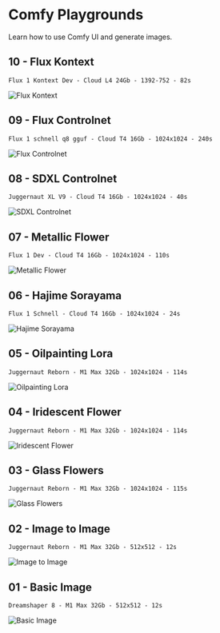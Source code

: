 # Comfy Playgrounds

Learn how to use Comfy UI and generate images.

## 10 - Flux Kontext
`Flux 1 Kontext Dev - Cloud L4 24Gb - 1392-752 - 82s` 

![Flux Kontext](10-flux-kontext-250711/10-flux-kontext-250711.png)


## 09 - Flux Controlnet
`Flux 1 schnell q8 gguf - Cloud T4 16Gb - 1024x1024 - 240s` 

![Flux Controlnet](09-flux-controlnet-250623/09-flux-controlnet-250623.png)


## 08 - SDXL Controlnet
`Juggernaut XL V9 - Cloud T4 16Gb - 1024x1024 - 40s` 

![SDXL Controlnet](08-sdxl-controlnet-250621/08_sdxl_controlnet_250621.png)


## 07 - Metallic Flower
`Flux 1 Dev - Cloud T4 16Gb - 1024x1024 - 110s`

![Metallic Flower](07-metallic-flower-250618/07-metallic-flower-250618.png)


## 06 - Hajime Sorayama
`Flux 1 Schnell - Cloud T4 16Gb - 1024x1024 - 24s`

![Hajime Sorayama](06-hajime-sorayama-250616/06-hajime-sorayama-250616.png)


## 05 - Oilpainting Lora
`Juggernaut Reborn - M1 Max 32Gb - 1024x1024 - 114s`  

![Oilpainting Lora](05-oilpainting-lora-250613/05-oilpainting-lora-250613.png)


## 04 - Iridescent Flower
`Juggernaut Reborn - M1 Max 32Gb - 1024x1024 - 114s`  

![Iridescent Flower](04-iridescent-flower-250612/04-iridescent-flower-250612.png)


## 03 - Glass Flowers
`Juggernaut Reborn - M1 Max 32Gb - 1024x1024 - 115s`  

![Glass Flowers](03-glass-flowers-250611/03-glass-flowers-250611.png)


## 02 - Image to Image  
`Juggernaut Reborn - M1 Max 32Gb - 512x512 - 12s`  

![Image to Image](02-image-to-image-250610/02-image-to-image-250610.png)


## 01 - Basic Image 
`Dreamshaper 8 - M1 Max 32Gb - 512x512 - 12s`  

![Basic Image](01-basic-images-250609/01-basic-images-250609.png)
